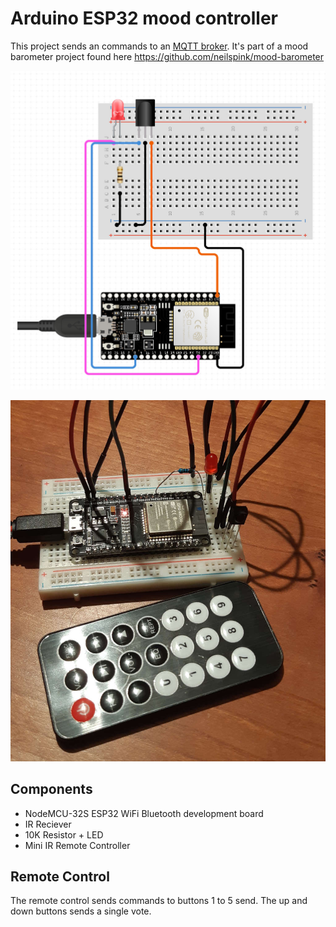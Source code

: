 # Arduino ESP32 mood controller

This project sends an commands to an [MQTT broker](http://mqtt.org/). It's part of a mood barometer project found here https://github.com/neilspink/mood-barometer

![Mood Controller Circuit](picture-circuit.jpg)

![Mood Barometer Front](picture-front.jpg)

## Components

* NodeMCU-32S ESP32 WiFi Bluetooth development board
* IR Reciever
* 10K Resistor + LED
* Mini IR Remote Controller

## Remote Control

The remote control sends commands to buttons 1 to 5 send. The up and down buttons sends a single vote.